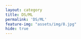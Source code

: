 ```yaml
---
layout: category
title: DS/ML
permalink: 'DS/ML'
feature-img: "assets/img/8.jpg"
hide: true
---
```


